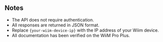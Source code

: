 ## Notes

- The API does not require authentication.
- All responses are returned in JSON format.
- Replace `{your-wiim-device-ip}` with the IP address of your Wiim device.
- All documentation has been verified on the WiiM Pro Plus.
